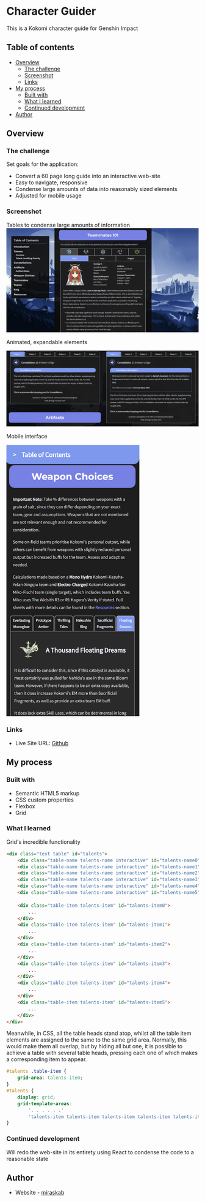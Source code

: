 # Character Guider

This is a Kokomi character guide for Genshin Impact 

## Table of contents

- [Overview](#overview)
  - [The challenge](#the-challenge)
  - [Screenshot](#screenshot)
  - [Links](#links)
- [My process](#my-process)
  - [Built with](#built-with)
  - [What I learned](#what-i-learned)
  - [Continued development](#continued-development)
- [Author](#author)


## Overview

### The challenge

Set goals for the application:

- Convert a 60 page long guide into an interactive web-site
- Easy to navigate, responsive
- Condense large amounts of data into reasonably sized elements
- Adjusted for mobile usage

### Screenshot
Tables to condense large amounts of information
![](./screenshot1.jpg)


Animated, expandable elements

![](./screenshot2.jpg)


Mobile interface

<img src="./screenshot3.jpg" width="350">


### Links

- Live Site URL: [Github](https://mkab2000.github.io/kokomi/)

## My process

### Built with

- Semantic HTML5 markup
- CSS custom properties
- Flexbox
- Grid

### What I learned

Grid's incredible functionality
```html
<div class="text table" id="talents">
    <div class="table-name talents-name interactive" id="talents-name0" name="first"><b>Normal Attack</b></div>
    <div class="table-name talents-name interactive" id="talents-name1"><b>Elemental Skill</b></div>
    <div class="table-name talents-name interactive" id="talents-name2"><b>Elemental Burst</b></div>
    <div class="table-name talents-name interactive" id="talents-name3"><b>Ascension 1 Passive</b></div>
    <div class="table-name talents-name interactive" id="talents-name4"><b>Ascension 4 Passive</b></div>
    <div class="table-name talents-name interactive" id="talents-name5"><b>Unique Passive</b></div>

    <div class="table-item talents-item" id="talents-item0">
        ...
    </div>
    <div class="table-item talents-item" id="talents-item1">
        ...
    </div>
    <div class="table-item talents-item" id="talents-item2">
        ...
    </div>
    <div class="table-item talents-item" id="talents-item3">
        ...
    </div>
    <div class="table-item talents-item" id="talents-item4">
        ...
    </div>
    <div class="table-item talents-item" id="talents-item5">
        ...
    </div>
</div>
```

Meanwhile, in CSS, all the table heads stand atop, whilst all the table item elements are assigned to the same to the same grid area. Normally, this would make them all overlap, but by hiding all but one, it is possible to achieve a table with several table heads, pressing each one of which makes a corresponding item to appear.
```css
#talents .table-item {
    grid-area: talents-item;
}
#talents {
    display: grid;
    grid-template-areas: 
        '. . . . . .'
        'talents-item talents-item talents-item talents-item talents-item talents-item';
}
```
### Continued development

Will redo the web-site in its entirety using React to condense the code to a reasonable state

## Author

- Website - [miraskab](https://github.com/mkab2000)
